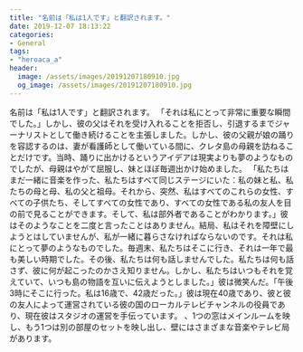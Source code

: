 ```yaml
---
title: "名前は「私は1人です」と翻訳されます。"
date: 2019-12-07 18:13:22
categories:
- General
tags:
- "heroaca_a"
header:
  image: /assets/images/20191207180910.jpg
  og_image: /assets/images/20191207180910.jpg
---
```


名前は「私は1人です」と翻訳されます。 「それは私にとって非常に重要な瞬間でした。」しかし、彼の父はそれを受け入れることを拒否し、引退するまでジャーナリストとして働き続けることを主張しました。しかし、彼の父親が娘の踊りを容認するのは、妻が看護師として働いている間に、クレタ島の母親を訪ねることだけです。当時、踊りに出かけるというアイデアは現実よりも夢のようなものでしたが、母親はやがて屈服し、妹とほぼ毎週出かけ始めました。 「私たちはまだ一緒に音楽を作った、私たちはすべて同じステージにいた：私の妹と私、私たちの母と母、私の父と祖母。それから、突然、私はすべてのこれらの女性、すべての子供たち、そしてすべての女性であり、すべての女性である私の友人を目の前で見ることができます。そして、私は部外者であることがわかります。」彼はそのようなことを二度と言ったことはありません。結局、私はそれを障壁にしようとはしていませんが、私が一緒に暮らさなければならないのです。それは私にとって夢のようなものでした。毎週末、私たちはそこに行き、それは一年で最も美しい時期でした。その後、私たちは何も話しませんでした。私たちは何も話さず、彼に何が起こったのかさえ知りません。しかし、私たちはいつもそれを覚えていて、いつも島の物語を互いに伝えようとしました。」彼は微笑んだ。「午後3時にそこに行った。私は16歳で、42歳だった。」彼は現在40歳であり、彼と彼の友人によって運営されている彼の国のローカルテレビチャンネルの役員であり、現在彼はスタジオの運営を手伝っています。 、1つの窓はメインルームを映し、もう1つは別の部屋のセットを映し出し、壁にはさまざまな音楽やテレビ局があります。
